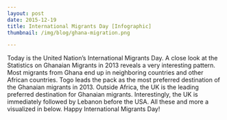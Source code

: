```yaml
---
layout: post
date: 2015-12-19
title: International Migrants Day [Infographic]
thumbnail: /img/blog/ghana-migration.png

---
```

Today is the United Nation’s International Migrants Day. A close look at the Statistics on Ghanaian Migrants in 2013 reveals a very interesting pattern. Most migrants from Ghana end up in neighboring countries and other African countries. Togo leads the pack as the most preferred destination of the Ghanaian migrants in 2013. Outside Africa, the UK is the leading preferred destination for Ghanaian migrants. Interestingly, the UK is immediately followed by Lebanon before the USA. All these and more a visualized in below. Happy International Migrants Day! 


